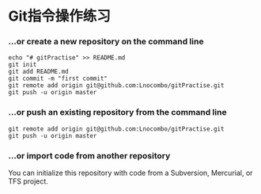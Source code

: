 # Git指令操作练习

### …or create a new repository on the command line

```
echo "# gitPractise" >> README.md
git init
git add README.md
git commit -m "first commit"
git remote add origin git@github.com:Lnocombo/gitPractise.git
git push -u origin master

```

### …or push an existing repository from the command line

```
git remote add origin git@github.com:Lnocombo/gitPractise.git
git push -u origin master
```

### …or import code from another repository

You can initialize this repository with code from a Subversion, Mercurial, or TFS project.